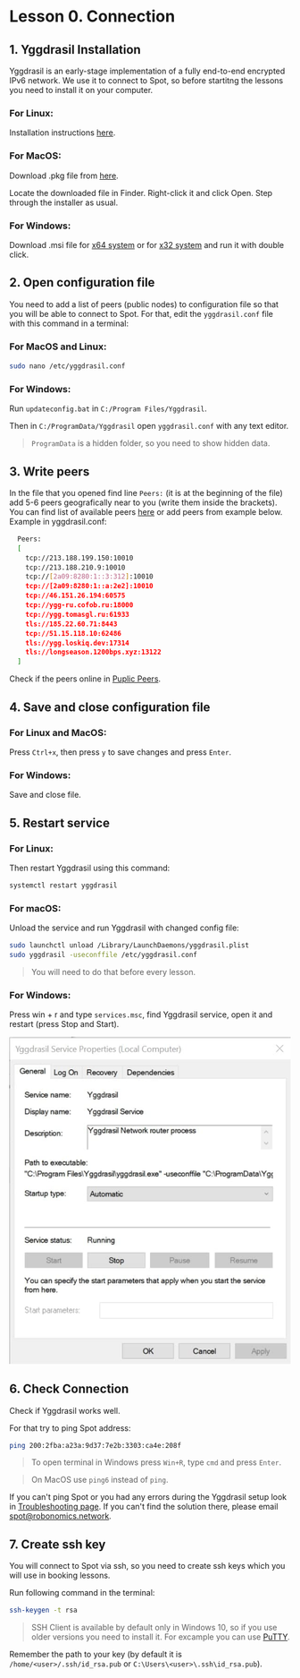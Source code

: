 # Lesson 0. Connection

## 1. Yggdrasil Installation

Yggdrasil is an early-stage implementation of a fully end-to-end encrypted IPv6 network. We use it to connect to Spot, so before startitng the lessons you need to install it on your computer.

### For Linux:
Installation instructions [here](https://yggdrasil-network.github.io/installation-linux-deb.html).

### For MacOS:
Download .pkg file from [here](https://github.com/yggdrasil-network/yggdrasil-go/releases/download/v0.4.0/yggdrasil-0.4.0-macos-amd64.pkg).

Locate the downloaded file in Finder. Right-click it and click Open. Step through the installer as usual.

### For Windows:
Download .msi file for [x64 system](https://github.com/yggdrasil-network/yggdrasil-go/releases/download/v0.4.0/yggdrasil-0.4-x64.msi) or for [x32 system](https://github.com/yggdrasil-network/yggdrasil-go/releases/download/v0.4.0/yggdrasil-0.4-x86.msi) and run it with double click.

## 2. Open configuration file

You need to add a list of peers (public nodes) to configuration file so that you will be able to connect to Spot. For that, edit the `yggdrasil.conf` file with this command in a terminal:

### For MacOS and Linux:

```bash
sudo nano /etc/yggdrasil.conf
```

### For Windows:
Run `updateconfig.bat` in `C:/Program Files/Yggdrasil`.

Then in `C:/ProgramData/Yggdrasil` open `yggdrasil.conf` with any text editor.

> `ProgramData` is a hidden folder, so you need to show hidden data.

## 3. Write peers

In the file that you opened find line `Peers:` (it is at the beginning of the file) add 5-6 peers geografically near to you (write them inside the brackets). You can find list of available peers [here](https://github.com/yggdrasil-network/public-peers) or add peers from example below. Example in yggdrasil.conf:

```bash
  Peers:
  [
    tcp://213.188.199.150:10010
    tcp://213.188.210.9:10010
    tcp://[2a09:8280:1::3:312]:10010
    tcp://[2a09:8280:1::a:2e2]:10010
    tcp://46.151.26.194:60575
    tcp://ygg-ru.cofob.ru:18000
    tcp://ygg.tomasgl.ru:61933
    tls://185.22.60.71:8443
    tcp://51.15.118.10:62486
    tls://ygg.loskiq.dev:17314
    tls://longseason.1200bps.xyz:13122
  ]
  ```
Check if the peers online in [Puplic Peers](https://publicpeers.neilalexander.dev/).

## 4. Save and close configuration file

### For Linux and MacOS:

Press `Ctrl+x`, then press `y` to save changes and press `Enter`.

### For Windows:

Save and close file.

## 5. Restart service

### For Linux:

Then restart Yggdrasil using this command:

```bash
systemctl restart yggdrasil
```
### For macOS:

Unload the service and run Yggdrasil with changed config file:

```bash
sudo launchctl unload /Library/LaunchDaemons/yggdrasil.plist
sudo yggdrasil -useconffile /etc/yggdrasil.conf
```
> You will need to do that before every lesson.

### For Windows:

Press win + r and type `services.msc`, find Yggdrasil service, open it and restart (press Stop and Start).

![win-service](../images/spot/spot-windows.jpg)

## 6. Check Connection

Check if Yggdrasil works well.

For that try to ping Spot address:
```bash
ping 200:2fba:a23a:9d37:7e2b:3303:ca4e:208f
```
> To open terminal in Windows press `Win+R`, type `cmd` and press `Enter`.

> On MacOS use `ping6` instead of `ping`.

If you can't ping Spot or you had any errors during the Yggdrasil setup look in [Troubleshooting page](/#/lesson/spot-troubleshooting). If you can't find the solution there, please email spot@robonomics.network.

## 7. Create ssh key

You will connect to Spot via ssh, so you need to create ssh keys which you will use in booking lessons.

Run following command in the terminal:
```bash
ssh-keygen -t rsa
```
> SSH Client is available by default only in Windows 10, so if you use older versions you need to install it. For excample you can use [PuTTY](https://www.putty.org/).

Remember the path to your key (by default it is `/home/<user>/.ssh/id_rsa.pub` or `C:\Users\<user>\.ssh\id_rsa.pub`).
